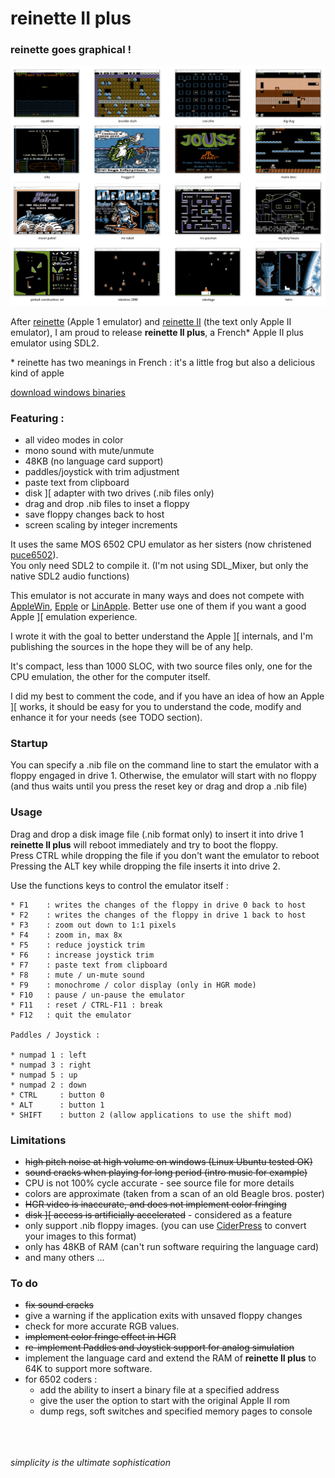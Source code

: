 # reinette II plus

### reinette goes graphical !

![screenshots](assets/screenshots.png)

After [reinette](https://github.com/ArthurFerreira2/reinette) (Apple 1 emulator) and [reinette II](https://github.com/ArthurFerreira2/reinette-II) (the text only Apple II emulator), I am proud to release **reinette II plus**, a French\* Apple II plus emulator using SDL2.

\* reinette has two meanings in French : it's a little frog but also a delicious kind of apple

[download windows binaries](https://github.com/ArthurFerreira2/reinette-II-plus/releases/tag/0.3b)

### Featuring :

* all video modes in color
* mono sound with mute/unmute
* 48KB (no language card support)
* paddles/joystick with trim adjustment
* paste text from clipboard
* disk ][ adapter with two drives (.nib files only)
* drag and drop .nib files to inset a floppy
* save floppy changes back to host
* screen scaling by integer increments


It uses the same MOS 6502 CPU emulator as her sisters (now christened [puce6502](https://github.com/ArthurFerreira2/puce6502)).\
You only need SDL2 to compile it. (I'm not using SDL_Mixer, but only the native SDL2 audio functions)

This emulator is not accurate in many ways and does not compete with
[AppleWin](https://github.com/AppleWin/AppleWin), [Epple](https://github.com/cmosher01/Epple-II) or [LinApple](https://github.com/linappleii/linapple). Better use one of them if you want a good Apple ][ emulation experience.

I wrote it with the goal to better understand the Apple ][ internals, and I'm publishing the sources in the hope they will be of any help.

It's compact, less than 1000 SLOC, with two source files only, one for the CPU emulation, the other for the computer itself.

I did my best to comment the code, and if you have an idea of how an Apple ][ works, it should be easy for you to understand the code, modify and enhance it for your needs (see TODO section).

### Startup

  You can specify a .nib file on the command line to start the emulator with a floppy engaged in drive 1. Otherwise, the emulator will start with no floppy (and thus waits until you press the reset key or drag and drop a .nib file)

### Usage

Drag and drop a disk image file (.nib format only) to insert it into drive 1\
**reinette II plus** will reboot immediately and try to boot the floppy.\
Press CTRL while dropping the file if you don't want the emulator to reboot \
Pressing the ALT key while dropping the file inserts it into drive 2.

Use the functions keys to control the emulator itself :
```
* F1    : writes the changes of the floppy in drive 0 back to host
* F2    : writes the changes of the floppy in drive 1 back to host
* F3    : zoom out down to 1:1 pixels
* F4    : zoom in, max 8x
* F5    : reduce joystick trim
* F6    : increase joystick trim
* F7    : paste text from clipboard
* F8    : mute / un-mute sound
* F9    : monochrome / color display (only in HGR mode)
* F10   : pause / un-pause the emulator
* F11   : reset / CTRL-F11 : break
* F12   : quit the emulator

Paddles / Joystick :

* numpad 1 : left
* numpad 3 : right
* numpad 5 : up
* numpad 2 : down
* CTRL     : button 0
* ALT      : button 1
* SHIFT    : button 2 (allow applications to use the shift mod)
```

### Limitations

* ~~high pitch noise at high volume on windows (Linux Ubuntu tested OK)~~
* ~~sound cracks when playing for long period (intro music for example)~~
* CPU is not 100% cycle accurate - see source file for more details
* colors are approximate (taken from a scan of an old Beagle bros. poster)
* ~~HGR video is inaccurate, and does not implement color fringing~~
* ~~disk ][ access is artificially accelerated~~ - considered as a feature
* only support .nib floppy images. (you can use [CiderPress](https://github.com/fadden/ciderpress) to convert your images to this format)
* only has 48KB of RAM (can't run software requiring the language card)
* and many others ...

### To do

* ~~fix sound cracks~~
* give a warning if the application exits with unsaved floppy changes
* check for more accurate RGB values.
* ~~implement color fringe effect in HGR~~
* ~~re-implement Paddles and Joystick support for analog simulation~~
* implement the language card and extend the RAM of **reinette II plus** to 64K to support more software.
* for 6502 coders :
  * add the ability to insert a binary file at a specified address
  * give the user the option to start with the original Apple II rom
  * dump regs, soft switches and specified memory pages to console

\
\
\
*simplicity is the ultimate sophistication*
